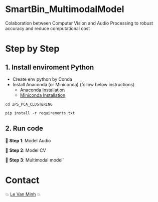 # SmartBin_MultimodalModel
Colaboration between Computer Vision and Audio Processing to robust accuracy and reduce computational cost

# Step by Step
## 1. Install enviroment Python
* Create env python by Conda
* Install Anaconda (or Miniconda) (follow below instructions)
    * [Anaconda Installation](https://docs.anaconda.com/anaconda/install/index.html)
    * [Miniconda Installation](https://docs.conda.io/en/main/miniconda.html)

```commandline
cd IPS_PCA_CLUSTERING

pip install -r requirements.txt
```

## 2. Run code
🤘 **Step 1**: Model Audio


🤘 **Step 2**: Model CV

🤘 **Step 3**: Multimodal model`

# Contact
:boom: [Le Van Minh](https://github.com/VeronicaMagnus1909) :boom:
